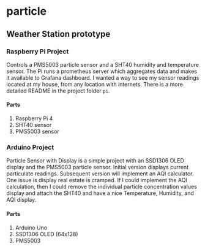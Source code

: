 # particle
## Weather Station prototype
### Raspberry Pi Project

Controls a PMS5003 particle sensor and a SHT40 humidity and temperature sensor. The Pi runs a prometheus server which aggregates data and makes it available to Grafana dashboard. I wanted a way to see my sensor readings located at my house, from any location with internets. There is a more detailed README in the project folder `pi`.
#### Parts
1. Raspberry Pi 4
2. SHT40 sensor
3. PMS5003 sensor

### Arduino Project
Particle Sensor with Display is a simple project with an SSD1306 OLED display and the PMS5003 particle sensor. Initial version displays current particulate readings. Subsequent version will implement an AQI calculator. One issue is display real estate is cramped. If I could implement the AQI calculation, then I could remove the individual particle concentration values display and attach the SHT40 and have a nice Temperature, Humidity, and AQI display.
#### Parts
1. Arduino Uno
2. SSD1306 OLED (64x128)
3. PMS5003 
